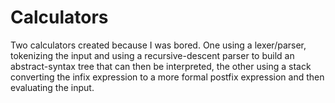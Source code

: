 # Calculators

Two calculators created because I was bored. One using a lexer/parser, tokenizing the input and using a 
recursive-descent parser to build an abstract-syntax tree that can then be interpreted, the other using a stack converting
the infix expression to a more formal postfix expression and then evaluating the input.
